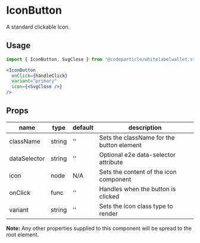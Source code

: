 # IconButton

A standard clickable Icon.

## Usage

```jsx
import { IconButton, SvgClose } from '@codeparticle/whitelabelwallet.styleguide';

<IconButton
  onClick={handleClick}
  variant="primary"
  icon={<SvgClose />}
/>
```

## Props

| name | type | default | description |
| ---- | ---- | ------- | ----------- |
| className | string | '' | Sets the className for the button element |
| dataSelector | string | '' | Optional e2e data-selector attribute |
| icon | node | N/A | Sets the content of the icon component |
| onClick | func | '' | Handles when the button is clicked |
| variant | string | '' | Sets the icon class type to render |

**Note:** Any other properties supplied to this component will be spread to the root element.
